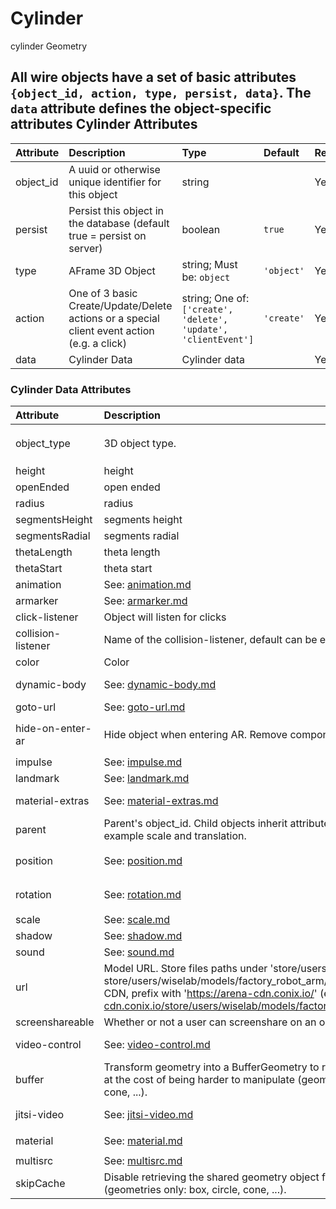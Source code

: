 
Cylinder
========


cylinder Geometry

All wire objects have a set of basic attributes ```{object_id, action, type, persist, data}```. The ```data``` attribute defines the object-specific attributes
Cylinder Attributes
-------------------

|Attribute|Description|Type|Default|Required|
| :--- | :--- | :--- | :--- | :--- |
|object_id|A uuid or otherwise unique identifier for this object|string||Yes|
|persist|Persist this object in the database (default true = persist on server)|boolean|```true```|Yes|
|type|AFrame 3D Object|string; Must be: ```object```|```'object'```|Yes|
|action|One of 3 basic Create/Update/Delete actions or a special client event action (e.g. a click)|string; One of: ```['create', 'delete', 'update', 'clientEvent']```|```'create'```|Yes|
|data|Cylinder Data|Cylinder data||Yes|

### Cylinder Data Attributes

|Attribute|Description|Type|Default|Required|
| :--- | :--- | :--- | :--- | :--- |
|object_type|3D object type.|string; Must be: ```cylinder```|```cylinder```|Yes|
|height|height|number|```2```|Yes|
|openEnded|open ended|boolean|```False```|No|
|radius|radius|number|```1```|Yes|
|segmentsHeight|segments height|number|```18```|No|
|segmentsRadial|segments radial|number|```36```|No|
|thetaLength|theta length|number|```360```|No|
|thetaStart|theta start|number|```0```|No|
|animation|See: [animation.md](animation.md)|animation||No|
|armarker|See: [armarker.md](armarker.md)|armarker||No|
|click-listener|Object will listen for clicks|boolean||No|
|collision-listener|Name of the collision-listener, default can be empty string|string||No|
|color|Color|string|```'#ffa500'```|No|
|dynamic-body|See: [dynamic-body.md](dynamic-body.md)|dynamic-body||No|
|goto-url|See: [goto-url.md](goto-url.md)|goto-url||No|
|hide-on-enter-ar|Hide object when entering AR. Remove component to *not* hide|boolean; Must be: ```True```|```True```|No|
|impulse|See: [impulse.md](impulse.md)|impulse||No|
|landmark|See: [landmark.md](landmark.md)|landmark||No|
|material-extras|See: [material-extras.md](material-extras.md)|material-extras||No|
|parent|Parent's object_id. Child objects inherit attributes of their parent, for example scale and translation.|string||No|
|position|See: [position.md](position.md)|position|```{'x': 0, 'y': 0, 'z': 0}```|No|
|rotation|See: [rotation.md](rotation.md)|rotation|```{'x': 0, 'y': 0, 'z': 0}```|No|
|scale|See: [scale.md](scale.md)|scale||No|
|shadow|See: [shadow.md](shadow.md)|shadow||No|
|sound|See: [sound.md](sound.md)|sound||No|
|url|Model URL. Store files paths under 'store/users/<username>' (e.g. store/users/wiselab/models/factory_robot_arm/scene.gltf); to use CDN, prefix with 'https://arena-cdn.conix.io/' (e.g. https://arena-cdn.conix.io/store/users/wiselab/models/factory_robot_arm/scene.gltf)|string||No|
|screenshareable|Whether or not a user can screenshare on an object|boolean|```True```|No|
|video-control|See: [video-control.md](video-control.md)|video-control||No|
|buffer|Transform geometry into a BufferGeometry to reduce memory usage at the cost of being harder to manipulate (geometries only: box, circle, cone, ...).|boolean|```true```|No|
|jitsi-video|See: [jitsi-video.md](jitsi-video.md)|jitsi-video||No|
|material|See: [material.md](material.md)|material|```{'color': '#7f7f7f'}```|No|
|multisrc|See: [multisrc.md](multisrc.md)|multisrc||No|
|skipCache|Disable retrieving the shared geometry object from the cache. (geometries only: box, circle, cone, ...).|boolean|```true```|No|
